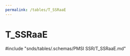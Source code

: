 ```yaml
---
permalink: /tables/T_SSRaaE
---
```

# T\_SSRaaE
<!-- SPDX-License-Identifier: MPL-2.0 -->

<!-- ATTENTION : Ne pas supprimer ou modifier la ligne ci-dessous -->
#include "snds/tables/.schemas/PMSI SSR/T_SSRaaE.md"
<!-- ATTENTION : Ne pas supprimer ou modifier la ligne ci-dessus -->
